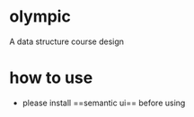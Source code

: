 # olympic
A data structure course design
# how to use
* please install ==semantic ui== before using
